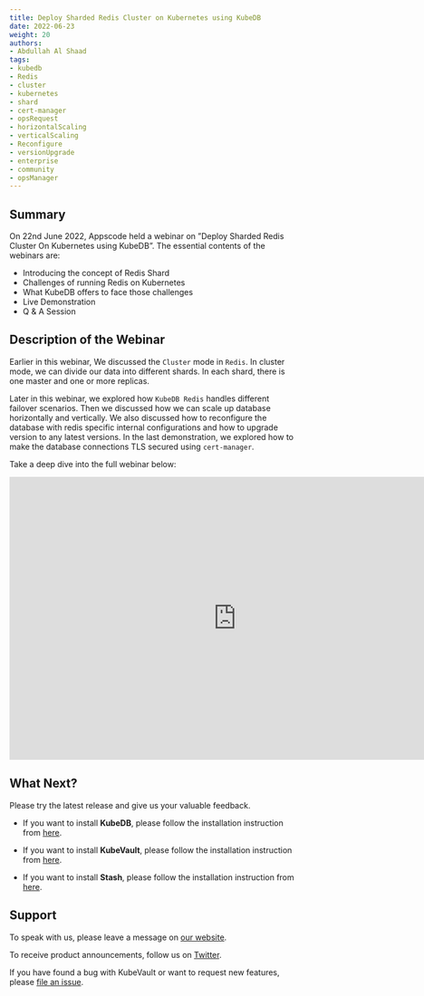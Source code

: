 ```yaml
---
title: Deploy Sharded Redis Cluster on Kubernetes using KubeDB
date: 2022-06-23
weight: 20
authors:
- Abdullah Al Shaad
tags:
- kubedb
- Redis
- cluster
- kubernetes
- shard
- cert-manager
- opsRequest
- horizontalScaling
- verticalScaling
- Reconfigure
- versionUpgrade
- enterprise
- community
- opsManager
---
```


## Summary

On 22nd June 2022, Appscode held a webinar on ”Deploy Sharded Redis Cluster On Kubernetes using KubeDB”. The essential contents of the webinars are:
- Introducing the concept of Redis Shard
- Challenges of running Redis on Kubernetes
- What KubeDB offers to face those challenges
- Live Demonstration
- Q & A Session

## Description of the Webinar

Earlier in this webinar, We discussed the `Cluster` mode in `Redis`. In cluster mode, we can
divide our data into different shards. In each shard, there is one master and one or more replicas.

Later in this webinar, we explored how `KubeDB Redis` handles different failover scenarios. Then we 
discussed how we can scale up database horizontally and vertically. We also discussed how to reconfigure 
the database with redis specific internal configurations and how to upgrade version to any latest versions.
In the last demonstration, we explored how to make the database connections TLS secured using `cert-manager`.

Take a deep dive into the full webinar below:

<iframe width="800" height="500" src="https://www.youtube.com/embed/J7QI4EzuOVY" title="YouTube video player" frameborder="0" allow="accelerometer; autoplay; clipboard-write; encrypted-media; gyroscope; picture-in-picture" allowfullscreen></iframe>

## What Next?

Please try the latest release and give us your valuable feedback.

* If you want to install **KubeDB**, please follow the installation instruction from [here](https://kubedb.com/docs/v2022.05.24/welcome/).

* If you want to install **KubeVault**, please follow the installation instruction from [here](https://kubevault.com/docs/v2022.06.16/setup/).

* If you want to install **Stash**, please follow the installation instruction from [here](https://stash.run/docs/v2022.06.21/setup/).



## Support

To speak with us, please leave a message on [our website](https://appscode.com/contact/).

To receive product announcements, follow us on [Twitter](https://twitter.com/KubeVault).

If you have found a bug with KubeVault or want to request new features, please [file an issue](https://github.com/kubevault/project/issues/new).

